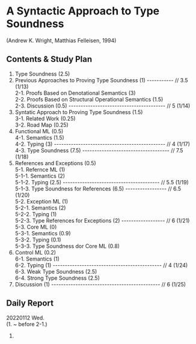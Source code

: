 # A Syntactic Approach to Type Soundness
(Andrew K. Wright, Matthias Felleisen, 1994)

## Contents & Study Plan

1. Type Soundness (2.5)  
2. Previous Approaches to Proving Type Soundness (1) ----------- // 3.5 (1/13)  
  2-1. Proofs Based on Denotational Semantics (3)  
  2-2. Proofs Based on Structural Operational Semantics (1.5)  
  2-3. Discussion (0.5) ---------------------------------------- // 5 (1/14)  
3. Syntatic Approach to Proving Type Soundness (1.5)  
  3-1. Related Work (0.25)  
  3-2. Road Map (0.25)  
4. Functional ML (0.5)  
  4-1. Semantics (1.5)  
  4-2. Typing (3) ---------------------------------------------- // 4 (1/17)  
  4-3. Type Soundness (7.5) ------------------------------------ // 7.5 (1/18)  
5. References and Exceptions (0.5)  
  5-1. Refernce ML (1)  
    5-1-1. Semantics (2)  
    5-1-2. Typing (2.5) ---------------------------------------- // 5.5 (1/19)  
    5-1-3. Type Soundness for References (6.5) ----------------- // 6.5 (1/20)  
  5-2. Exception ML (1)  
    5-2-1. Semantics (2)  
    5-2-2. Typing (1)  
    5-2-3. Type References for Exceptions (2) ------------------ // 6 (1/21)  
  5-3. Core ML (0)  
    5-3-1. Semantics (0.9)  
    5-3-2. Typing (0.1)  
    5-3-3. Type Soundness dor Core ML (0.8)  
6. Control ML (0.2)  
  6-1. Semantics (1)  
  6-2. Typing (1) --------------------------------------------- // 4 (1/24)  
  6-3. Weak Type Soundness (2.5)  
  6-4. Strong Type Soundness (2.5)  
7. Discussion (1) --------------------------------------------- // 6 (1/25)  
  
## Daily Report

20220112 Wed.  
(1. ~ before 2-1.)  
  
1. 
